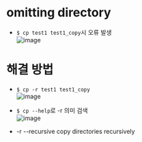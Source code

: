 #  omitting directory
- `$ cp test1 test1_copy`시 오류 발생 <Br>
![image](https://user-images.githubusercontent.com/65120581/130541999-6cb66730-8ea0-4827-b234-ba2d37792c06.png)
  
# 해결 방법
  
- `$ cp -r test1 test1_copy` <br>
![image](https://user-images.githubusercontent.com/65120581/130542297-b1fb3d0a-21d3-42ba-8ee4-2a83fbfc1e73.png)

  
- `$ cp --help`로 -r 의미 검색 <br>
![image](https://user-images.githubusercontent.com/65120581/130542482-2e200b05-dd7d-4c35-8d52-65f4dab99394.png)
- -r --recursive copy directories recursively

